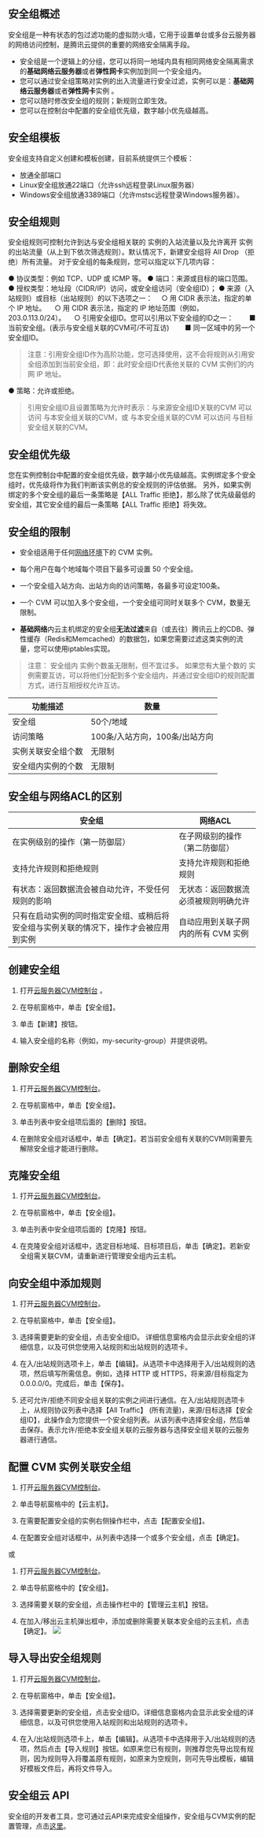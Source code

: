 ## 安全组概述
安全组是一种有状态的包过滤功能的虚拟防火墙，它用于设置单台或多台云服务器的网络访问控制，是腾讯云提供的重要的网络安全隔离手段。

- 安全组是一个逻辑上的分组，您可以将同一地域内具有相同网络安全隔离需求的**基础网络云服务器**或者**弹性网卡**实例加到同一个安全组内。
- 您可以通过安全组策略对实例的出入流量进行安全过滤，实例可以是：**基础网络云服务器**或者**弹性网卡**实例 。
- 您可以随时修改安全组的规则；新规则立即生效。
- 您可以在控制台中配置的安全组优先级，数字越小优先级越高。

## 安全组模板
安全组支持自定义创建和模板创建，目前系统提供三个模板：
- 放通全部端口
- Linux安全组放通22端口（允许ssh远程登录Linux服务器）
- Windows安全组放通3389端口（允许mstsc远程登录Windows服务器）。

## 安全组规则
安全组规则可控制允许到达与安全组相关联的 实例的入站流量以及允许离开 实例的出站流量（从上到下依次筛选规则）。默认情况下，新建安全组将 All Drop （拒绝）所有流量。
对于安全组的每条规则，您可以指定以下几项内容：

●	协议类型：例如 TCP、UDP 或 ICMP 等。
●	端口：来源或目标的端口范围。
●	授权类型：地址段（CIDR/IP）访问，或安全组访问（安全组ID）；
●	来源（入站规则）或目标（出站规则）的以下选项之一：
　○	用 CIDR 表示法，指定的单个 IP 地址。
　○	用 CIDR 表示法，指定的 IP 地址范围（例如，203.0.113.0/24）。
　○	引用安全组ID。您可以引用以下安全组的ID之一：
　　■	当前安全组。(表示与安全组关联的CVM可/不可互访)
　　■	同一区域中的另一个安全组ID。

> 注意：引用安全组ID作为高阶功能，您可选择使用，这不会将规则从引用安全组添加到当前安全组，即：此时安全组ID代表他关联的 CVM 实例们的内网 IP 地址。

●	策略：允许或拒绝。
> 引用安全组ID且设置策略为允许时表示：与来源安全组ID关联的CVM 可以访问 与本安全组关联的CVM，或 与本安全组关联的CVM 可以访问 与目标安全组关联的CVM。

## 安全组优先级
您在实例控制台中配置的安全组优先级，数字越小优先级越高。实例绑定多个安全组时，优先级将作为我们判断该实例总的安全规则的评估依据。
另外，如果实例绑定的多个安全组的最后一条策略是【ALL Traffic 拒绝】，那么除了优先级最低的安全组，其它安全组的最后一条策略【ALL Traffic 拒绝】将失效。

## 安全组的限制

- 安全组适用于任何[网络环境](/doc/product/213/5227)下的 CVM 实例。
　　
- 每个用户在每个地域每个项目下最多可设置 50 个安全组。
　　
- 一个安全组入站方向、出站方向的访问策略，各最多可设定100条。
　　
- 一个 CVM 可以加入多个安全组，一个安全组可同时关联多个 CVM，数量无限制。

- **基础网络**内云主机绑定的安全组**无法过滤**来自（或去往）腾讯云上的CDB、弹性缓存（Redis和Memcached）的数据包，如果您需要过滤这类实例的流量，您可以使用iptables实现。

> 注意： 安全组内 实例个数虽无限制，但不宜过多。
> 如果您有大量个数的 实例需要互访，可以将他们分配到多个安全组内，并通过安全组ID的规则配置方式，进行互相授权允许互访。

| 功能描述 | 数量 | 
|---------|---------|
| 安全组 | 50个/地域 |
| 访问策略 | 100条/入站方向，100条/出站方向 |
| 实例关联安全组个数 | 无限制 |
| 安全组内实例的个数| 无限制 |

## 安全组与网络ACL的区别

| 安全组 | 网络ACL | 
|---------|---------|
| 在实例级别的操作（第一防御层） | 在子网级别的操作（第二防御层） |
| 支持允许规则和拒绝规则 | 支持允许规则和拒绝规则 |
| 有状态：返回数据流会被自动允许，不受任何规则的影响 | 无状态：返回数据流必须被规则明确允许 |
| 只有在启动实例的同时指定安全组、或稍后将安全组与实例关联的情况下，操作才会被应用到实例 | 自动应用到关联子网内的所有 CVM 实例 |

## 创建安全组

1) 打开[云服务器CVM控制台](https://console.qcloud.com/cvm/) 。

2) 在导航窗格中，单击【安全组】。

3) 单击【新建】按钮。

4) 输入安全组的名称（例如，my-security-group）并提供说明。

## 删除安全组

1) 打开[云服务器CVM控制台](https://console.qcloud.com/cvm/)。

2) 在导航窗格中，单击【安全组】。

3) 单击列表中安全组项后面的【删除】按钮。

4) 在删除安全组对话框中，单击【确定】。若当前安全组有关联的CVM则需要先解除安全组才能进行删除。

## 克隆安全组

1) 打开[云服务器CVM控制台](https://console.qcloud.com/cvm/)。

2) 在导航窗格中，单击【安全组】。

3) 单击列表中安全组项后面的【克隆】按钮。

4) 在克隆安全组对话框中，选定目标地域、目标项目后，单击【确定】。若新安全组需关联CVM，请重新进行管理安全组内云主机。

## 向安全组中添加规则

1) 打开[云服务器CVM控制台](https://console.qcloud.com/cvm/)。

2) 在导航窗格中，单击【安全组】。

3) 选择需要更新的安全组，点击安全组ID。 详细信息窗格内会显示此安全组的详细信息，以及可供您使用入站规则和出站规则的选项卡。

4) 在入/出站规则选项卡上，单击【编辑】。从选项卡中选择用于入/出站规则的选项，然后填写所需信息。例如，选择 HTTP 或 HTTPS，将来源/目标指定为0.0.0.0/0。完成后，单击【保存】。

5) 还可允许/拒绝不同安全组关联的实例之间进行通信。在入/出站规则选项卡上，从规则协议列表中选择【All Traffic】 (所有流量)，来源/目标选择【安全组ID】，此操作会为您提供一个安全组列表。从该列表中选择安全组，然后单击保存。表示允许/拒绝本安全组关联的云服务器与选择安全组关联的云服务器进行通信。

## 配置 CVM 实例关联安全组

1) 打开[云服务器CVM控制台](https://console.qcloud.com/cvm/)。

2)	单击导航窗格中的【云主机】。

3)	在需要配置安全组的实例右侧操作栏中，点击【配置安全组】。

4)	在配置安全组对话框中，从列表中选择一个或多个安全组，点击【确定】。

或
1) 打开[云服务器CVM控制台](https://console.qcloud.com/cvm/)。

2)	单击导航窗格中的【安全组】。

3) 选择需要关联的安全组，点击操作栏中的【管理云主机】按钮。

4) 在加入/移出云主机弹出框中，添加或删除需要关联本安全组的云主机，点击【确定】。
![](//mccdn.qcloud.com/img568cc2f621ea8.png)

## 导入导出安全组规则

1) 打开[云服务器CVM控制台](https://console.qcloud.com/cvm/)。

2) 在导航窗格中，单击【安全组】。

3) 选择需要更新的安全组，点击安全组ID。详细信息窗格内会显示此安全组的详细信息，以及可供您使用入站规则和出站规则的选项卡。

4) 在入/出站规则选项卡上，单击【编辑】。从选项卡中选择用于入/出站规则的选项，然后点击【导入规则】按钮。如原来您已有规则，则推荐您先导出现有规则，因为规则导入将覆盖原有规则，如原来为空规则，则可先导出模板，编辑好模板文件后，再将文件导入。


## 安全组云 API
安全组的开发者工具，您可通过云API来完成安全组操作，安全组与CVM实例的配置管理，点击[这里](http://www.qcloud.com/doc/api/229/API%E6%A6%82%E8%A7%88#6.-安全组相关接口)。




